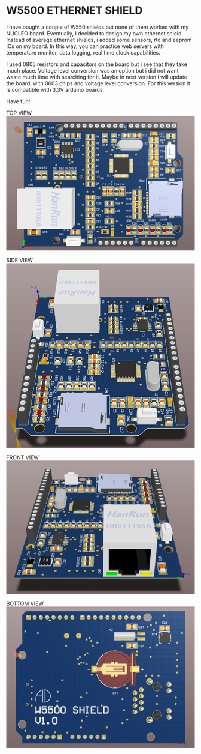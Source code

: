 # W5500 ETHERNET SHIELD

I have bought a couple of W550 shields but none of them worked with my NUCLEO board. Eventually, I decided to design my own ethernet shield. Instead of average ethernet shields, i added some sensors, rtc and eeprom ICs on my board. In this way, you can practice web servers with temperature monitor, data logging, real time clock capabilities. 

I used 0805 resistors and capacitors on the board but i see that they take much place. Voltage level conversion was an option but i did not want waste much time with searching for it. Maybe in next version i will update the board, with 0603 chips and voltage level conversion. For this version it is compatible with 3.3V arduino boards.

Have fun!

TOP VIEW
![TOP-VIEW](https://github.com/aytacdilek/SHIELD_W5500/blob/master/VISUALS/W5500_SHIELD_TOP_VIEW.PNG?raw=true)

SIDE VIEW
![SIDE-VIEW](https://github.com/aytacdilek/SHIELD_W5500/blob/master/VISUALS/W5500_SHIELD_SIDE_VIEW.PNG?raw=true)

FRONT VIEW
![FRONT-VIEW](https://github.com/aytacdilek/SHIELD_W5500/blob/master/VISUALS/W5500_SHIELD_FRONT_VIEW.PNG?raw=true)

BOTTOM VIEW
![BOTTOM-VIEW](https://github.com/aytacdilek/SHIELD_W5500/blob/master/VISUALS/W5500_SHIELD_BOTTOM_VIEW.PNG?raw=true)
